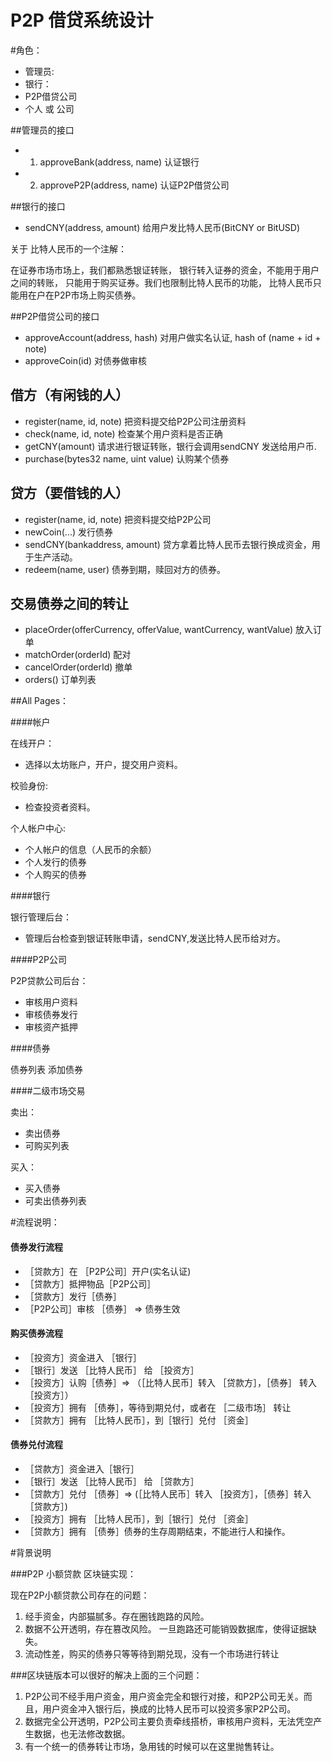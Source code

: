 # P2P 借贷系统设计

#角色： 
* 管理员:
* 银行：
* P2P借贷公司
* 个人 或 公司

##管理员的接口

* 1. approveBank(address, name) 认证银行
* 2. approveP2P(address, name)  认证P2P借贷公司

##银行的接口

* sendCNY(address, amount) 给用户发比特人民币(BitCNY or BitUSD)

关于 比特人民币的一个注解：

在证券市场市场上，我们都熟悉银证转账，
银行转入证券的资金，不能用于用户之间的转账，
只能用于购买证券。我们也限制比特人民币的功能，
比特人民币只能用在户在P2P市场上购买债券。

##P2P借贷公司的接口

* approveAccount(address, hash)  对用户做实名认证, hash of (name + id + note)
* approveCoin(id) 对债券做审核

## 借方（有闲钱的人）

* register(name, id, note)  把资料提交给P2P公司注册资料
* check(name, id, note)     检查某个用户资料是否正确
* getCNY(amount)            请求进行银证转账，银行会调用sendCNY 发送给用户币. 
* purchase(bytes32 name, uint value) 认购某个债券

## 贷方（要借钱的人）

* register(name, id, note)     把资料提交给P2P公司 
* newCoin(...)                 发行债券
* sendCNY(bankaddress, amount) 贷方拿着比特人民币去银行换成资金，用于生产活动。
* redeem(name, user)           债券到期，赎回对方的债券。


## 交易债券之间的转让

* placeOrder(offerCurrency, offerValue, wantCurrency, wantValue) 放入订单
* matchOrder(orderId)  配对
* cancelOrder(orderId) 撤单
* orders()             订单列表

##All  Pages：

####帐户

在线开户：
* 选择以太坊账户，开户，提交用户资料。

校验身份:
* 检查投资者资料。

个人帐户中心:
* 个人帐户的信息（人民币的余额）
* 个人发行的债券
* 个人购买的债券

####银行

银行管理后台：
* 管理后台检查到银证转账申请，sendCNY,发送比特人民币给对方。

####P2P公司

P2P贷款公司后台：

* 审核用户资料
* 审核债券发行
* 审核资产抵押

####债券

债券列表
添加债券

####二级市场交易

卖出：
* 卖出债券
* 可购买列表

买入：
* 买入债券
* 可卖出债券列表

#流程说明：

#### 债券发行流程

* ［贷款方］在 ［P2P公司］开户(实名认证)
* ［贷款方］抵押物品［P2P公司］
* ［贷款方］发行［债券］
* ［P2P公司］审核 ［债券］ => 债券生效

####  购买债券流程

* ［投资方］资金进入 ［银行］
* ［银行］发送 ［比特人民币］ 给 ［投资方］
* ［投资方］认购［债券］=> （［比特人民币］转入 ［贷款方］，［债券］ 转入［投资方］）
* ［投资方］拥有 ［债券］，等待到期兑付，或者在 ［二级市场］ 转让
* ［贷款方］拥有 ［比特人民币］，到［银行］兑付 ［资金］

#### 债券兑付流程

* ［贷款方］资金进入［银行］
* ［银行］发送 ［比特人民币］ 给 ［贷款方］
* ［贷款方］兑付 ［债券］=> (［比特人民币］转入 ［投资方］，［债券］转入［贷款方］)
* ［投资方］拥有 ［比特人民币］，到［银行］兑付 ［资金］
* ［贷款方］拥有 ［债券］债券的生存周期结束，不能进行人和操作。

#背景说明

###P2P 小额贷款 区块链实现：

现在P2P小额贷款公司存在的问题：

1. 经手资金，内部猫腻多。存在圈钱跑路的风险。
2. 数据不公开透明，存在篡改风险。
一旦跑路还可能销毁数据库，使得证据缺失。
3. 流动性差，购买的债券只等等待到期兑现，没有一个市场进行转让

###区块链版本可以很好的解决上面的三个问题：

1. P2P公司不经手用户资金，用户资金完全和银行对接，和P2P公司无关。而且，用户资金冲入银行后，换成的比特人民币可以投资多家P2P公司。
2. 数据完全公开透明，P2P公司主要负责牵线搭桥，审核用户资料，无法凭空产生数据，也无法修改数据。
3. 有一个统一的债券转让市场，急用钱的时候可以在这里抛售转让。


